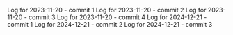 Log for 2023-11-20 - commit 1
Log for 2023-11-20 - commit 2
Log for 2023-11-20 - commit 3
Log for 2023-11-20 - commit 4
Log for 2024-12-21 - commit 1
Log for 2024-12-21 - commit 2
Log for 2024-12-21 - commit 3
